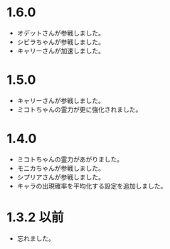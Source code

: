 1.6.0
=====

 * オデットさんが参戦しました。
 * シビラちゃんが参戦しました。
 * キャリーさんが加速しました。


1.5.0
=====

 * キャリーさんが参戦しました。
 * ミコトちゃんの霊力が更に強化されました。


1.4.0
=====

 * ミコトちゃんの霊力があがりました。
 * モニカちゃんが参戦しました。
 * シプリアさんが参戦しました。
 * キャラの出現確率を平均化する設定を追加しました。


1.3.2 以前
==========

 * 忘れました。
